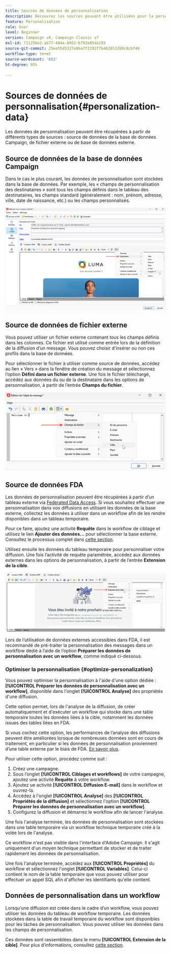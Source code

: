 ```yaml
---
title: Sources de données de personnalisation
description: Découvrez les sources pouvant être utilisées pour la personnalisation.
feature: Personalization
role: User
level: Beginner
version: Campaign v8, Campaign Classic v7
exl-id: 711256e2-ab77-404a-b052-6793a85da193
source-git-commit: 25ee55d5327e0ba7f2192f7b462853269c8cbf46
workflow-type: tm+mt
source-wordcount: '652'
ht-degree: 95%

---
```


# Sources de données de personnalisation{#personalization-data}

Les données de personnalisation peuvent être récupérées à partir de différents types de sources : source de données de la base de données Campaign, de fichier externe ou de base de données externe.

## Source de données de la base de données Campaign

Dans le cas le plus courant, les données de personnalisation sont stockées dans la base de données. Par exemple, les « champs de personnalisation des destinataires » sont tous les champs définis dans le tableau des destinataires, les champs standard (généralement : nom, prénom, adresse, ville, date de naissance, etc.) ou les champs personnalisés.

![Champs de personnalisation Campaign d’un e-mail](assets/perso-campaign-datasource.png)


## Source de données de fichier externe

Vous pouvez utiliser un fichier externe contenant tous les champs définis dans les colonnes. Ce fichier est utilisé comme entrée lors de la définition de la diffusion d’un message. Vous pouvez choisir d’insérer ou non ces profils dans la base de données.

Pour sélectionner le fichier à utiliser comme source de données, accédez au lien « Vers » dans la fenêtre de création du message et sélectionnez l’option **Défini dans un fichier externe**. Une fois le fichier téléchargé, accédez aux données du ou de la destinataire dans les options de personnalisation, à partir de l’entrée **Champs du fichier**.

![Données de personnalisation d’un fichier](assets/perso-from-file.png)


## Source de données FDA

Les données de personnalisation peuvent être récupérées à partir d’un tableau externe via [Federated Data Access](../connect/fda.md).  Si vous souhaitez effectuer une personnalisation dans vos diffusions en utilisant les données de la base externe, collectez les données à utiliser dans un workflow afin de les rendre disponibles dans un tableau temporaire.

Pour ce faire, ajoutez une activité **Requête** dans le workflow de ciblage et utilisez le lien **Ajouter des données...** pour sélectionner la base externe. Consultez le processus complet dans [cette section](../../automation/workflow/query.md#adding-data).

Utilisez ensuite les données du tableau temporaire pour personnaliser votre diffusion. Une fois l’activité de requête paramétrée, accédez aux données externes dans les options de personnalisation, à partir de l’entrée **Extension de la cible**.

![Données de personnalisation d’une base de données externe](assets/perso-external-db.png)

Lors de l’utilisation de données externes accessibles dans FDA, il est recommandé de pré-traiter la personnalisation des messages dans un workflow dédié à l’aide de l’option **Préparer les données de personnalisation avec un workflow**, comme indiqué ci-dessous.

### Optimiser la personnalisation {#optimize-personalization}

Vous pouvez optimiser la personnalisation à l&#39;aide d&#39;une option dédiée : **[!UICONTROL Préparer les données de personnalisation avec un workflow]**, disponible dans l&#39;onglet **[!UICONTROL Analyse]** des propriétés d&#39;une diffusion.

Cette option permet, lors de l&#39;analyse de la diffusion, de créer automatiquement et d&#39;exécuter un workflow qui stocke dans une table temporaire toutes les données liées à la cible, notamment les données issues des tables liées en FDA.

Si vous cochez cette option, les performances de l’analyse des diffusions peuvent être améliorées lorsque de nombreuses données sont en cours de traitement, en particulier si les données de personnalisation proviennent d’une table externe par le biais de FDA. [En savoir plus](../connect/fda.md).

Pour utiliser cette option, procédez comme suit :

1. Créez une campagne.
1. Sous l’onglet **[!UICONTROL Ciblages et workflows]** de votre campagne, ajoutez une activité **Requête** à votre workflow.
1. Ajoutez ue activité **[!UICONTROL Diffusion E-mail]** dans le workflow et ouvrez-la.
1. Accédez à l&#39;onglet **[!UICONTROL Analyse]** des **[!UICONTROL Propriétés de la diffusion]** et sélectionnez l&#39;option **[!UICONTROL Préparer les données de personnalisation avec un workflow]**.
1. Configurez la diffusion et démarrez le workflow afin de lancer l&#39;analyse.

Une fois l&#39;analyse terminée, les données de personnalisation sont stockées dans une table temporaire via un workflow technique temporaire créé à la volée lors de l&#39;analyse.

Ce workflow n&#39;est pas visible dans l&#39;interface d&#39;Adobe Campaign. Il s&#39;agit uniquement d&#39;un moyen technique permettant de stocker et de traiter rapidement les données de personnalisation.

Une fois l&#39;analyse terminée, accédez aux **[!UICONTROL Propriétés]** du workflow et sélectionnez l&#39;onglet **[!UICONTROL Variables]**. Celui-ci contient le nom de la table temporaire que vous pouvez utiliser pour effectuer un appel SQL afin d&#39;afficher les identifiants qu&#39;elle contient.

## Données de personnalisation dans un workflow

Lorsqu’une diffusion est créée dans le cadre d’un workflow, vous pouvez utiliser les données du tableau de workflow temporaire. Les données stockées dans la table de travail temporaire du workflow sont disponibles pour les tâches de personnalisation. Vous pouvez utiliser les données dans les champs de personnalisation.

Ces données sont rassemblées dans le menu **[!UICONTROL Extension de la cible]**. Pour plus d’informations, consultez [cette section](../../automation/workflow/use-workflow-data.md#target-data).
